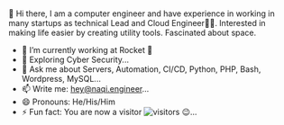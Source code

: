 ###

👋 Hi there, I am a computer engineer and have experience in working in many startups as technical Lead and Cloud Engineer👨‍💻. 
Interested in making life easier by creating utility tools. Fascinated about space.

- 🔭 I’m currently working at Rocket 🚀
- 🌱 Exploring Cyber Security...
- 💬 Ask me about Servers, Automation, CI/CD, Python, PHP, Bash, Wordpress, MySQL...
- 📫 Write me: hey@naqi.engineer...
- 😄 Pronouns: He/His/Him
- ⚡ Fun fact: You are now a visitor ![visitors](https://visitor-badge.laobi.icu/badge?page_id=NaqiRizvi) 😉...
